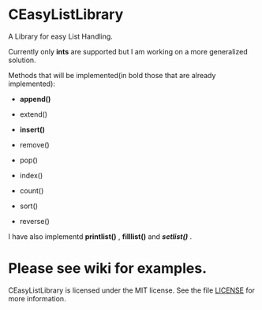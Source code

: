 CEasyListLibrary
===================

A Library for easy List Handling.

Currently only **ints** are supported but I am working on a more generalized solution.

Methods that will be implemented(in bold those that are already implemented):

 + **append()**
 
 + extend()
 
 + **insert()**
 
 + remove()
 
 + pop()
 
 + index()
 
 + count()
 
 + sort()
 
 + reverse()

I have also implementd **printlist()** , **filllist()** and ***setlist()*** . 

Please see wiki for examples.
=


CEasyListLibrary is licensed under the MIT license. See the file
[LICENSE](https://github.com/smekesis/word2ipa/blob/master/LICENSE) for more information.
